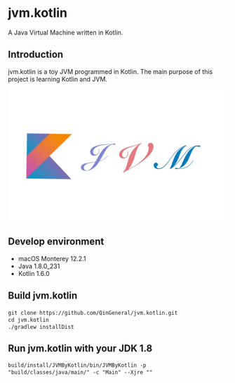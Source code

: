# jvm.kotlin

A Java Virtual Machine written in Kotlin.

## Introduction

jvm.kotlin is a toy JVM programmed in Kotlin. The main purpose of this project is learning Kotlin and JVM.

![logo](logo.jpg)

## Develop environment

- macOS Monterey 12.2.1
- Java 1.8.0_231
- Kotlin 1.6.0

## Build jvm.kotlin

```shell
git clone https://github.com/QinGeneral/jvm.kotlin.git
cd jvm.kotlin
./gradlew installDist
```

## Run jvm.kotlin with your JDK 1.8

```shell
build/install/JVMByKotlin/bin/JVMByKotlin -p "build/classes/java/main/" -c "Main" --Xjre ""
```